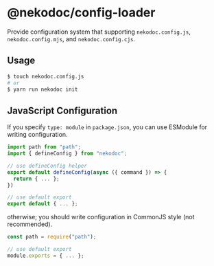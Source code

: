 # @nekodoc/config-loader

Provide configuration system that supporting `nekodoc.config.js`, `nekodoc.config.mjs`, and `nekodoc.config.cjs`.

## Usage

```bash
$ touch nekodoc.config.js
# or
$ yarn run nekodoc init
```

## JavaScript Configuration

If you specify `type: module` in `package.json`, you can use ESModule for writing configuration.

```javascript
import path from "path";
import { defineConfig } from "nekodoc";

// use defineConfig helper
export default defineConfig(async ({ command }) => {
  return { ... };
})

// use default export
export default { ... };
```

otherwise; you should write configuration in CommonJS style (not recommended).

```javascript
const path = require("path");

// use default export
module.exports = { ... };
```
